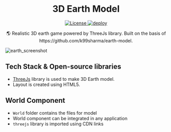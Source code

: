 <h1 align='center'>3D Earth Model</h1>

<p align='center'>
  <a href="https://opensource.org/licenses/MIT">
  <img alt="License" src="https://img.shields.io/github/license/k99sharma/earth-model"/>
  </a>
  
  <a href="https://app.netlify.com/sites/ghost32-earth/deploys">
    <img alt="deploy" src="https://img.shields.io/netlify/d7209d50-7c4c-478b-ab5a-516270ea81b7" />
  </a>
  
  <!-- <a>
    <img alt="tag" src="https://img.shields.io/github/v/tag/k99sharma/earth-model" />
  </a> -->
</p>

<p align='center'>
  🌎 Realistic 3D earth game powered by ThreeJs library. Built on the basis of https://github.com/k99sharma/earth-model.
</p>

![earth_screenshot](https://user-images.githubusercontent.com/54969439/123535532-0d8ba100-d742-11eb-8a67-d898322a6181.png)

## Tech Stack & Open-source libraries
- [ThreeJs](https://threejs.org/) library is used to make 3D Earth model. 
- Layout is created using HTML5.

## World Component
- `World` folder contains the files for model
- World component can be integrated in any application 
- `threejs` library is imported using CDN links
